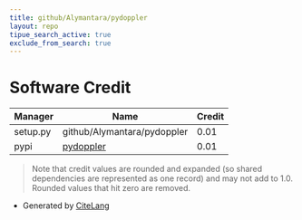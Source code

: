 ```yaml
---
title: github/Alymantara/pydoppler
layout: repo
tipue_search_active: true
exclude_from_search: true
---
```

# Software Credit

|Manager|Name|Credit|
|-------|----|------|
|setup.py|github/Alymantara/pydoppler|0.01|
|pypi|[pydoppler](https://github.com/alymantara/pydoppler)|0.01|


> Note that credit values are rounded and expanded (so shared dependencies are represented as one record) and may not add to 1.0. Rounded values that hit zero are removed.


- Generated by [CiteLang](https://github.com/vsoch/citelang)
